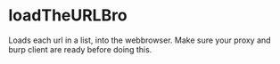 # loadTheURLBro
 Loads each url in a list, into the webbrowser. Make sure your proxy and burp client are ready before doing this. 
